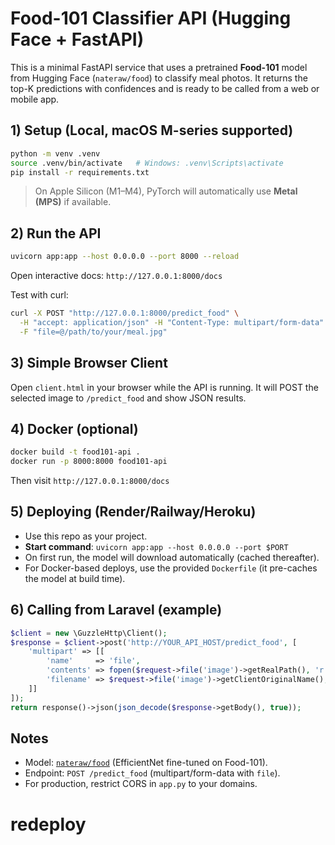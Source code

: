 # Food-101 Classifier API (Hugging Face + FastAPI)

This is a minimal FastAPI service that uses a pretrained **Food-101** model from Hugging Face (`nateraw/food`) to classify meal photos. It returns the top-K predictions with confidences and is ready to be called from a web or mobile app.

## 1) Setup (Local, macOS M-series supported)
```bash
python -m venv .venv
source .venv/bin/activate   # Windows: .venv\Scripts\activate
pip install -r requirements.txt
```

> On Apple Silicon (M1–M4), PyTorch will automatically use **Metal (MPS)** if available.

## 2) Run the API
```bash
uvicorn app:app --host 0.0.0.0 --port 8000 --reload
```
Open interactive docs: `http://127.0.0.1:8000/docs`

Test with curl:
```bash
curl -X POST "http://127.0.0.1:8000/predict_food" \
  -H "accept: application/json" -H "Content-Type: multipart/form-data" \
  -F "file=@/path/to/your/meal.jpg"
```

## 3) Simple Browser Client
Open `client.html` in your browser while the API is running. It will POST the selected image to `/predict_food` and show JSON results.

## 4) Docker (optional)
```bash
docker build -t food101-api .
docker run -p 8000:8000 food101-api
```
Then visit `http://127.0.0.1:8000/docs`

## 5) Deploying (Render/Railway/Heroku)
- Use this repo as your project.
- **Start command**: `uvicorn app:app --host 0.0.0.0 --port $PORT`
- On first run, the model will download automatically (cached thereafter).
- For Docker-based deploys, use the provided `Dockerfile` (it pre-caches the model at build time).

## 6) Calling from Laravel (example)
```php
$client = new \GuzzleHttp\Client();
$response = $client->post('http://YOUR_API_HOST/predict_food', [
    'multipart' => [[
        'name'     => 'file',
        'contents' => fopen($request->file('image')->getRealPath(), 'r'),
        'filename' => $request->file('image')->getClientOriginalName(),
    ]]
]);
return response()->json(json_decode($response->getBody(), true));
```

## Notes
- Model: [`nateraw/food`](https://huggingface.co/nateraw/food) (EfficientNet fine-tuned on Food-101).
- Endpoint: `POST /predict_food` (multipart/form-data with `file`).
- For production, restrict CORS in `app.py` to your domains.
# redeploy
